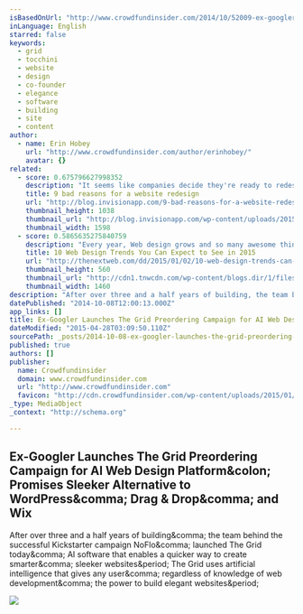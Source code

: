 ```yaml
---
isBasedOnUrl: "http://www.crowdfundinsider.com/2014/10/52009-ex-googler-launches-pretail-campaign-a1-grid-web-design-platform-sleeker-alternative-wordpress-dragondrop-wix-ensures-output-elegance/"
inLanguage: English
starred: false
keywords:
  - grid
  - tocchini
  - website
  - design
  - co-founder
  - elegance
  - software
  - building
  - site
  - content
author:
  - name: Erin Hobey
    url: "http://www.crowdfundinsider.com/author/erinhobey/"
    avatar: {}
related:
  - score: 0.675796627998352
    description: "It seems like companies decide they're ready to redesign their website every 2 years or so. But it's a lot of work! You have to gather a team, find an agency, identify stakeholders, write personas ... You get the point. Nevertheless, every 2 years or so, we labor and labor to redesign and launch a website."
    title: 9 bad reasons for a website redesign
    url: "http://blog.invisionapp.com/9-bad-reasons-for-a-website-redesign/"
    thumbnail_height: 1038
    thumbnail_url: "http://blog.invisionapp.com/wp-content/uploads/2015/01/trendy.png"
    thumbnail_width: 1598
  - score: 0.5865635275840759
    description: "Every year, Web design grows and so many awesome things are being published daily. I can only imagine that the best is yet to come in 2015, including many of the trends we predicted for 2014. While many of those trends will still be around in 2015 (and probably 2016), it's time to see what new trends are likely to emerge in 2015."
    title: 10 Web Design Trends You Can Expect to See in 2015
    url: "http://thenextweb.com/dd/2015/01/02/10-web-design-trends-can-expect-see-2015/"
    thumbnail_height: 560
    thumbnail_url: "http://cdn1.tnwcdn.com/wp-content/blogs.dir/1/files/2014/12/webdesign.jpg"
    thumbnail_width: 1460
description: "After over three and a half years of building, the team behind the successful Kickstarter campaign NoFlo, launched The Grid today, AI software that enables a quicker way to create smarter, sleeker websites. The Grid uses artificial intelligence that gives any user, regardless of knowledge of web development, the power to build elegant websites."
datePublished: "2014-10-08T12:00:13.000Z"
app_links: []
title: Ex-Googler Launches The Grid Preordering Campaign for AI Web Design Platform
dateModified: "2015-04-28T03:09:50.110Z"
sourcePath: _posts/2014-10-08-ex-googler-launches-the-grid-preordering-campaign-for-ai-web.md
published: true
authors: []
publisher:
  name: Crowdfundinsider
  domain: www.crowdfundinsider.com
  url: "http://www.crowdfundinsider.com"
  favicon: "http://cdn.crowdfundinsider.com/wp-content/uploads/2015/01/Crowdfund-Insider-Logo-54b72a2fv1_site_icon-32x32.png"
_type: MediaObject
_context: "http://schema.org"

---
```

<article style=""><h1>Ex-Googler Launches The Grid Preordering Campaign for AI Web Design Platform&amp;colon; Promises Sleeker Alternative to WordPress&amp;comma; Drag &amp; Drop&amp;comma; and Wix</h1><p>After over three and a half years of building&amp;comma; the team behind the successful Kickstarter campaign NoFlo&amp;comma; launched The Grid today&amp;comma; AI software that enables a quicker way to create smarter&amp;comma; sleeker websites&amp;period; The Grid uses artificial intelligence that gives any user&amp;comma; regardless of knowledge of web development&amp;comma; the power to build elegant websites&amp;period;</p><img src="http://cdn.crowdfundinsider.com/wp-content/uploads/2014/10/the-grid-team-2-600x400.jpg" /></article>